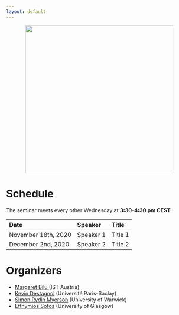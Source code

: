 ```yaml
---
layout: default
---
```


<p align="center">
  <img width="400" height="400" src="https://upload.wikimedia.org/wikipedia/commons/1/18/Rational_points_of_bounded_height_outside_the_27_lines_on_Clebsch%27s_diagonal_cubic_surface.png">
</p>

# Schedule

The seminar meets every other Wednesday at **3:30-4:30 pm CEST**. 

| Date   | Speaker          | Title |
|:-------------|:------------------|:------|
| November 18th, 2020| Speaker 1 | Title 1 |
| December 2nd, 2020 | Speaker 2  | Title 2  |


# Organizers

* <a href="https://pub.ist.ac.at/~mbilu/index.html"> Margaret Bilu </a>(IST Austria)
* <a href="https://www.imo.universite-paris-saclay.fr/~destagnol/pageweben.html">Kevin Destagnol</a> (Université Paris-Saclay)
* <a href="https://warwick.ac.uk/fac/sci/maths/people/staff/myerson/">Simon Rydin Myerson</a> (University of Warwick)
* <a href="https://sites.google.com/view/efsofos/home">Efthymios Sofos</a> (University of Glasgow)



